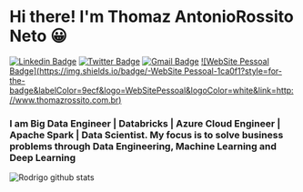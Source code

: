 # Hi there! I'm Thomaz AntonioRossito Neto 😀

[![Linkedin Badge](https://img.shields.io/badge/-LinkedIn-blue?style=for-the-badge&logo=Linkedin&logoColor=white&link=https:https://www.linkedin.com/in/thomaz-antonio-rossito-neto/)](https://www.linkedin.com/in/thomaz-antonio-rossito-neto/)
[![Twitter Badge](https://img.shields.io/badge/-Twitter-1ca0f1?style=for-the-badge&labelColor=1ca0f1&logo=twitter&logoColor=white&link=https://twitter.com/thomazrossito)](https://twitter.com/thomazrossito)
[![Gmail Badge](https://img.shields.io/badge/-Gmail-c14438?style=for-the-badge&logo=Gmail&logoColor=white&link=mailto:thomazrossito@gmail.com)](mailto:thomazrossito@gmail.com)
[![WebSite Pessoal Badge](https://img.shields.io/badge/-WebSite Pessoal-1ca0f1?style=for-the-badge&labelColor=9ecf&logo=WebSitePessoal&logoColor=white&link=http://www.thomazrossito.com.br)](http://www.thomazrossito.com.br)

### I am Big Data Engineer | Databricks | Azure Cloud Engineer | Apache Spark | Data Scientist. My focus is to solve business problems through Data Engineering, Machine Learning and Deep Learning


![Rodrigo github stats](https://github-readme-stats.vercel.app/api?username=ThomazRossito)

